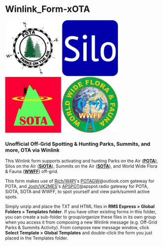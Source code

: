 # Winlink_Form-xOTA
![POTA Logo](img/POTA.png) ![SiOTA Logo](img/SiOTA.png) ![SOTA Logo](img/SOTA.png) ![WWFF Logo](img/WWFF.png)
### Unofficial Off-Grid Spotting & Hunting Parks, Summits, and more, OTA via Winlink

This Winlink form supports activating and hunting Parks on the Air (**[POTA](https://pota.app/#/)**), Silos on the Air (**[SiOTA](https://www.silosontheair.com/)**), Summits on the Air (**[SOTA](https://sotawatch.sota.org.uk/en/)**), and World Wide Flora & Fauna (**[WWFF](https://wwff.co/dx-cluster/)**) off-grid.

This form makes use of [Rich/W4PI](https://www.qrz.com/db/W4PI)'s [POTAGW](https://www.qrz.com/db/W4PI)@outlook.com gateway for POTA, and [Josh/VK2MES](https://www.zindello.com.au)'s [APSPOT](https://apspot.radio/getting-started/)@apspot.radio gateway for POTA, SiOTA, SOTA and WWFF, to spot yourself and view park/summit active spots.

Simply unzip and place the TXT and HTML files in **RMS Express > Global Folders > Templates folder**. If you have other existing forms in this folder, you can create a sub-folder to group/organize these files in its own group when you access it from composing a new Winlink message (e.g. Off-Grid Parks & Summits Activity). From compose new message window, click **Select Template > Global Templates** and double-click the form you just placed in the Templates folder.
